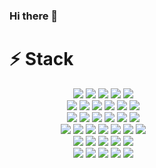 ### Hi there 👋
# ⚡ Stack
<div style="text-align:center; width:300px">
  <div class='back-end' align="center">
    <span><img src="https://img.shields.io/badge/Django-092E20?style=for-the-badge&logo=Django&logoColor=white"></span>
    <span><img src="https://img.shields.io/badge/Python-3776AB?style=for-the-badge&logo=Python&logoColor=white"></span>
    <span><img src="https://img.shields.io/badge/Laravel-FF2D20?style=for-the-badge&logo=Laravel&logoColor=white"></span>
    <span><img src="https://img.shields.io/badge/PHP-777BB4?style=for-the-badge&logo=PHP&logoColor=white"></span>
    <span><img src="https://img.shields.io/badge/Spring-6DB33F?style=for-the-badge&logo=Spring&logoColor=white"></span>
  </div>
  <div class='front-end' align="center">
    <span><img src="https://img.shields.io/badge/HTML5-E34F26?style=for-the-badge&logo=HTML5&logoColor=white"></span>
    <span><img src="https://img.shields.io/badge/css3-1572B6?style=for-the-badge&logo=css3&logoColor=white"></span>
    <span><img src="https://img.shields.io/badge/JavaScript-F7DF1E?style=for-the-badge&logo=JavaScript&logoColor=white"></span>
    <span><img src="https://img.shields.io/badge/React-61DAFB?style=for-the-badge&logo=React&logoColor=white"></span>
    <span><img src="https://img.shields.io/badge/TypeScript-3178C6?style=for-the-badge&logo=TypeScript&logoColor=white"></span>
    <span><img src="https://img.shields.io/badge/GoogleAds-4285F4?style=for-the-badge&logo=GoogleAds&logoColor=white"></span>
  </div>
  <div class='data' align="center">
    <span><img src="https://img.shields.io/badge/Grafana-F46800?style=for-the-badge&logo=Grafana&logoColor=white"></span>
    <span><img src="https://img.shields.io/badge/Kafka-231F20?style=for-the-badge&logo=ApacheKafka&logoColor=white"></span>
    <span><img src="https://img.shields.io/badge/Hive-FDEE21?style=for-the-badge&logo=ApacheHive&logoColor=black"></span>
    <span><img src="https://img.shields.io/badge/Prometheus-E6522C?style=for-the-badge&logo=Prometheus&logoColor=white"></span>
    <span><img src="https://img.shields.io/badge/Elasticsearch-005571?style=for-the-badge&logo=Elasticsearch&logoColor=white"></span>
    <span><img src="https://img.shields.io/badge/Kibana-005571?style=for-the-badge&logo=Kibana&logoColor=white"></span>
  </div>
  <div class='aws' align="center">
    <span><img src="https://img.shields.io/badge/AWS-232F3E?style=for-the-badge&logo=AmazonAWS&logoColor=white"></span>
    <span><img src="https://img.shields.io/badge/Lambda-FF9900?style=for-the-badge&logo=AWSLambda&logoColor=white"></span>
    <span><img src="https://img.shields.io/badge/S3-569A31?style=for-the-badge&logo=AmazonS3&logoColor=white"></span>
    <span><img src="https://img.shields.io/badge/RDS-527FFF?style=for-the-badge&logo=AmazonRDS&logoColor=white"></span>
    <span><img src="https://img.shields.io/badge/CloudWatch-FF4F8B?style=for-the-badge&logo=AmazonCloudWatch&logoColor=white"></span>
    <span><img src="https://img.shields.io/badge/EC2-FF9900?style=for-the-badge&logo=AmazonEC2&logoColor=white"></span>
    <span><img src="https://img.shields.io/badge/APIGateway-FF4F8B?style=for-the-badge&logo=AmazonAPIGateway&logoColor=white"></span>
  </div>
  <div class='db' align="center">
    <span><img src="https://img.shields.io/badge/MySQL-4479A1?style=for-the-badge&logo=MySQL&logoColor=white"></span>
    <span><img src="https://img.shields.io/badge/PostgreSQL-4169E1?style=for-the-badge&logo=PostgreSQL&logoColor=white"></span>
    <span><img src="https://img.shields.io/badge/InfluxDB-22ADF6?style=for-the-badge&logo=InfluxDB&logoColor=white"></span>
    <span><img src="https://img.shields.io/badge/Oracle-F80000?style=for-the-badge&logo=Oracle&logoColor=white"></span>
    <span><img src="https://img.shields.io/badge/MongoDB-47A248?style=for-the-badge&logo=MongoDB&logoColor=white"></span>
  </div>
  <div class='cicd' align="center">
    <span><img src="https://img.shields.io/badge/Hadoop-66CCFF?style=for-the-badge&logo=ApacheHadoop&logoColor=black"></span>
    <span><img src="https://img.shields.io/badge/Airflow-017CEE?style=for-the-badge&logo=Apache Airflow&logoColor=white"></span>
    <span><img src="https://img.shields.io/badge/Shell-FFD500?style=for-the-badge&logo=Shell&logoColor=white"></span>
    <span><img src="https://img.shields.io/badge/Ansible-EE0000?style=for-the-badge&logo=Ansible&logoColor=white"></span>
    <span><img src="https://img.shields.io/badge/Docker-2496ED?style=for-the-badge&logo=Docker&logoColor=white"></span>
  </div>
</div>

<!--
**ehdrn3020/ehdrn3020** is a ✨ _special_ ✨ repository because its `README.md` (this file) appears on your GitHub profile.

Here are some ideas to get you started:

- 🔭 I’m currently working on ...
- 🌱 I’m currently learning ...
- 👯 I’m looking to collaborate on ...
- 🤔 I’m looking for help with ...
- 💬 Ask me about ...
- 📫 How to reach me: ...
- 😄 Pronouns: ...
- ⚡ Fun fact: ...
-->
